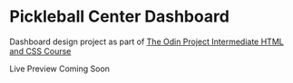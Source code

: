 # Pickleball Center Dashboard

Dashboard design project as part of [The Odin Project Intermediate HTML and CSS Course](https://www.theodinproject.com/lessons/node-path-intermediate-html-and-css-admin-dashboard)

Live Preview Coming Soon
